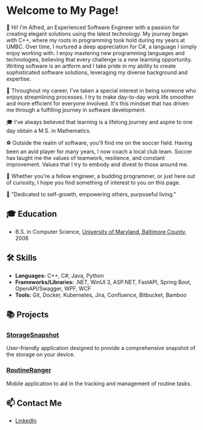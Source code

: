# Welcome to My Page!

👋 Hi! I'm Alfred, an Experienced Software Engineer with a passion for creating elegant solutions using the latest technology. My journey began with C++, where my roots in programming took hold during my years at UMBC. Over time, I nurtured a deep appreciation for C#, a language I simply enjoy working with. I enjoy mastering new programming languages and technologies, believing that every challenge is a new learning opportunity. Writing software is an artform and I take pride in my ability to create sophisticated software solutions, leveraging my diverse background and expertise.

🚀 Throughout my career, I've taken a special interest in being someone who enjoys streamlining processes. I try to make day-to-day work life smoother and more efficient for everyone involved. It's this mindset that has driven me through a fulfilling journey in software development.

🎓 I've always believed that learning is a lifelong journey and aspire to one day obtain a M.S. in Mathematics.

⚽ Outside the realm of software, you'll find me on the soccer field. Having been an avid player for many years, I now coach a local club team. Soccer has taught me the values of teamwork, resilience, and constant improvement. Values that I try to embody and divest to those around me.

🤝 Whether you're a fellow engineer, a budding programmer, or just here out of curiosity, I hope you find something of interest to you on this page.

🌟 "Dedicated to self-growth, empowering others, purposeful living."

## 🎓 Education

- B.S. in Computer Science, [University of Maryland, Baltimore County](https://umbc.edu/), 2006

## 🛠 Skills

- **Languages:** C++, C#, Java, Python
- **Frameworks/Libraries:** .NET, WinUI 3, ASP.NET, FastAPI, Spring Boot, OpenAPI/Swagger, WPF, WCF
- **Tools:** Git, Docker, Kubernetes, Jira, Confluence, Bitbucket, Bamboo

## 📚 Projects

### [StorageSnapshot](https://github.com/alfredhunt/StorageSnapshot)

User-friendly application designed to provide a comprehensive snapshot of the storage on your device.

### [RoutineRanger](https://github.com/alfredhunt/RoutineRanger)

Mobile application to aid in the tracking and management of routine tasks.

## 📫 Contact Me

- [LinkedIn](https://www.linkedin.com/in/alfredhunt/)

